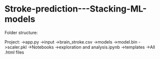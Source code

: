 # Stroke-prediction---Stacking-ML-models

Folder structure:

Project:
  ->app.py
  ->input
    ->brain_stroke.csv
  ->models
    ->model.bin
    ->scaler.pkl
  ->Notebooks
    ->exploration and analysis.ipynb
  ->templates
    ->All .html files
